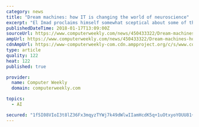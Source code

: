 ```yaml
---
category: news
title: "Dream machines: how IT is changing the world of neuroscience"
excerpt: "El Imad proclaims himself somewhat sceptical about some of the grandiose claims made about AI, saying ... maybe even predict and ward off seizures. “A lot of research on seizure prediction that we’ve worked on is to do with actually picking up ..."
publishedDateTime: 2018-01-17T13:09:00Z
sourceUrl: https://www.computerweekly.com/news/450433322/Dream-machines-how-IT-is-changing-the-world-of-neuroscience
ampUrl: https://www.computerweekly.com/news/450433322/Dream-machines-how-IT-is-changing-the-world-of-neuroscience?amp=1
cdnAmpUrl: https://www-computerweekly-com.cdn.ampproject.org/c/s/www.computerweekly.com/news/450433322/Dream-machines-how-IT-is-changing-the-world-of-neuroscience?amp=1
type: article
quality: 122
heat: 122
published: true

provider:
  name: Computer Weekly
  domain: computerweekly.com

topics:
  - AI

secured: "1f5I08VIoI3t8lZ36Fx3mqyzTYWj7k49dWlwIIamHcdK5q+1uOtxyoYOUU81+OZnyOE42mUlk3GI2T1zwYihGQrQWbFkMlJXX4drSkhcXIvrLBi2G3rLroPprLZAXT3F1V0oH+V2S+lLu42vrRp3h2b/OuJgHkXKR6jsGM4rDB+73aOHBA7nQCtSkNrcu1EzbEDnN/6+NuFPz3x143DIuvXO7IRExC/qTzN+vIbF93CkVQPfBWnVk+Cy8MLXncOcCTeDfKY5y5MIvl5HwutSBA==;hnvAyo6NnWg/ioh63yqgaA=="
---
```


